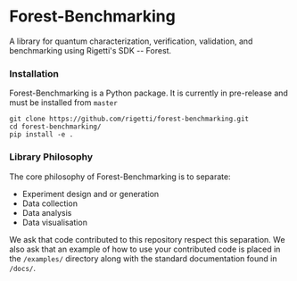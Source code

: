 # Forest-Benchmarking

A library for quantum characterization, verification, validation, and benchmarking using Rigetti's
 SDK -- Forest. 


### Installation

Forest-Benchmarking is a Python package. It is currently in pre-release and must be installed from `master`

    git clone https://github.com/rigetti/forest-benchmarking.git
    cd forest-benchmarking/
    pip install -e .

### Library Philosophy

The core philosophy of Forest-Benchmarking is to separate: 

* Experiment design and or generation
* Data collection
* Data analysis
* Data visualisation

We ask that code contributed to this repository respect this separation. We also ask that an example of how to use your contributed code is placed in the `/examples/` directory along with the standard documentation found in `/docs/`.
